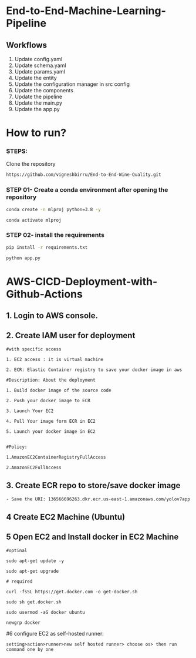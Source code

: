 # End-to-End-Machine-Learning-Pipeline


## Workflows

1. Update config.yaml
2. Update schema.yaml
3. Update params.yaml
4. Update the entity
5. Update the configuration manager in src config
6. Update the components
7. Update the pipeline 
8. Update the main.py
9. Update the app.py



# How to run?
### STEPS:

Clone the repository

```bash
https://github.com/vigneshbirru/End-to-End-Wine-Quality.git
```
### STEP 01- Create a conda environment after opening the repository

```bash
conda create -n mlproj python=3.8 -y
```

```bash
conda activate mlproj
```

### STEP 02- install the requirements
```bash
pip install -r requirements.txt
```

```bash
python app.py
```


# AWS-CICD-Deployment-with-Github-Actions

## 1. Login to AWS console.

## 2. Create IAM user for deployment

    #with specific access

    1. EC2 access : it is virtual machine 

    2. ECR: Elastic Container registry to save your docker image in aws

    #Description: About the deployment

    1. Build docker image of the source code

    2. Push your docker image to ECR

    3. Launch Your EC2

    4. Pull Your image form ECR in EC2
    
    5. Launch your docker image in EC2 


    #Policy:

    1.AmazonEC2ContainerRegistryFullAccess

    2.AmazonEC2FullAccess


## 3. Create ECR repo to store/save docker image
    - Save the URI: 136566696263.dkr.ecr.us-east-1.amazonaws.com/yolov7app


## 4 Create EC2 Machine (Ubuntu)

## 5 Open EC2 and Install docker in EC2 Machine

    #optinal

    sudo apt-get update -y

    sudo apt-get upgrade

    # required
    
    curl -fsSL https://get.docker.com -o get-docker.sh

    sudo sh get.docker.sh

    sudo usermod -aG docker ubuntu

    newgrp docker

#6 configure EC2 as self-hosted runner:

    setting>action>runner>new self hosted runner> choose os> then run command one by one